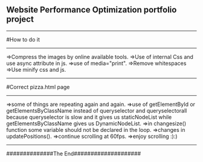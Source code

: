 ## Website Performance Optimization portfolio project

**********************
#How to do it
***********************
=>Compress the images by online available tools.
=>Use of internal Css and use async attribute in js.
=>use of media="print".
=>Remove whitespaces
=>Use minify css and js.
***********************
#Correct pizza.html page
************************
=>some of things are repeating again and again.
=>use of getElementById or getElementsByClassName instead of queryselector and queryselectorall
because queryselector is slow and it gives us staticNodeList while getElementsByClassName gives us
DynamicNodeList.
=>in changesize() function some variable should not be declared in the loop.
=>changes in updatePositions().
=>continue scrolling at 60fps.
=>enjoy scrolling :):)
************************************
##############The End####################
